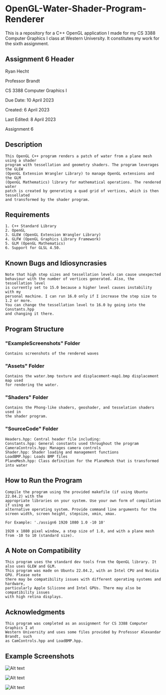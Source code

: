 # OpenGL-Water-Shader-Program-Renderer
This is a repository for a C++ OpenGL application I made for my CS 3388 Computer Graphics I class at Western University. It constitutes my work for the sixth assignment.

## Assignment 6 Header

Ryan Hecht

Professor Brandt

CS 3388 Computer Graphics I

Due Date: 10 April 2023

Created: 6 April 2023

Last Edited: 8 April 2023

Assignment 6

## Description

    This OpenGL C++ program renders a patch of water from a plane mesh using a shader 
    program with tessellation and geometry shaders. The program leverages the GLEW 
    (OpenGL Extension Wrangler Library) to manage OpenGL extensions and the GLM 
    (OpenGL Mathematics) library for mathematical operations. The rendered water 
    patch is created by generating a quad grid of vertices, which is then tessellated 
    and transformed by the shader program.

## Requirements

    1. C++ Standard Library
    2. OpenGL
    3. GLEW (OpenGL Extension Wrangler Library)
    4. GLFW (OpenGL Graphics Library Framework)
    5. GLM (OpenGL Mathematics)
    6. Support for GLSL 4.50.

## Known Bugs and Idiosyncrasies

    Note that high step sizes and tessellation levels can cause unexpected
    behaviour with the number of vertices generated. Also, the tessellation level
    is currently set to 15.0 because a higher level causes instability with my
    personal machine. I can run 16.0 only if I increase the step size to 1.2 or more.
    You can change the tessellation level to 16.0 by going into the Constants.hpp
    and changing it there.

## Program Structure

### "ExampleScreenshots" Folder
    Contains screenshots of the rendered waves

### "Assets" Folder
    Contains the water.bmp texture and displacement-map1.bmp displacement map used
    for rendering the water.

### "Shaders" Folder
    Contains the Phong-like shaders, geoshader, and tesselation shaders used in 
    the shader program.

### "SourceCode" Folder
    Headers.hpp: Central header file including:
    Constants.hpp: General constants used throughout the program
    CameraControls.hpp: Manages camera controls
    Shader.hpp: Shader loading and management functions
    LoadBMP.hpp: Loads BMP files
    PlaneMesh.hpp: Class definition for the PlaneMesh that is transformed into water

## How to Run the Program

    Compile the program using the provided makefile (if using Ubuntu 22.04.2) with the 
    appropriate libraries on your system. Use your own form of compilation if using an
    alternative operating system. Provide command line arguments for the
    screen width, screen height, stepsize, xmin, xmax.

    For Example: './assign6 1920 1080 1.0 -10 10'

    1920 x 1080 pixel window, a step size of 1.0, and with a plane mesh 
    from -10 to 10 (standard size).

## A Note on Compatibility

    This program uses the standard dev tools from the OpenGL library. It also uses GLEW and GLM. 
    This program was made on Ubuntu 22.04.2, with an Intel CPU and Nvidia GPU. Please note 
    there may be compatibility issues with different operating systems and hardware, 
    particularly Apple Silicone and Intel GPUs. There may also be compatibility issues 
    with high retina displays.

## Acknowledgments
    
    This program was completed as an assignment for CS 3388 Computer Graphics I at 
    Western University and uses some files provided by Professor Alexandar Brandt, such
    as CamControls.hpp and LoadBMP.hpp.

## Example Screenshots
![Alt text](/ExampleScreenshots/wavess1.png?raw=true "Waves")

![Alt text](/ExampleScreenshots/wavess2.png?raw=true "Waves")

![Alt text](/ExampleScreenshots/wavess3.png?raw=true "Waves")
